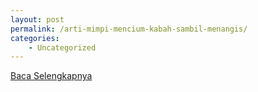 ```yaml
---
layout: post
permalink: /arti-mimpi-mencium-kabah-sambil-menangis/
categories:
    - Uncategorized
---
```


[Baca Selengkapnya](/01)
